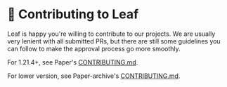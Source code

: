 # 🌿 Contributing to Leaf

Leaf is happy you're willing to contribute to our projects. We are usually
very lenient with all submitted PRs, but there are still some guidelines you
can follow to make the approval process go more smoothly.

For 1.21.4+, see Paper's [CONTRIBUTING.md](https://github.com/PaperMC/Paper/blob/main/CONTRIBUTING.md).

For lower version, see Paper-archive's [CONTRIBUTING.md](https://github.com/PaperMC/Paper-archive/blob/ver/1.21.1/CONTRIBUTING.md).
